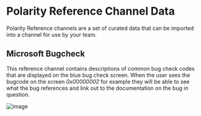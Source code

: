 # Polarity Reference Channel Data

Polarity Reference channels are a set of curated data that can be imported into a channel for use by your team.

## Microsoft Bugcheck

This reference channel contains descriptions of common bug check codes that are displayed on the blue bug check screen. When the user sees the bugcode on the screen *0x00000002* for example they will be able to see what the bug references and link out to the documentation on the bug in question. 

![image](https://user-images.githubusercontent.com/22529325/80601574-ff39dc00-89fb-11ea-81b5-78a5fc4f6ce7.png)